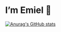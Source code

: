  # I’m Emiel 👋

[![Anurag's GitHub stats](https://github-readme-stats.vercel.app/api?username=Empel06)](https://github.com/Empel06github-readme-stats)
